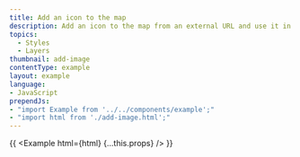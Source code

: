 ```yaml
---
title: Add an icon to the map
description: Add an icon to the map from an external URL and use it in a [symbol layer](/mapbox-gl-js/style-spec#layers-symbol).
topics:
  - Styles
  - Layers
thumbnail: add-image
contentType: example
layout: example
language:
- JavaScript
prependJs:
- "import Example from '../../components/example';"
- "import html from './add-image.html';"
---
```


{{ <Example html={html} {...this.props} /> }}

